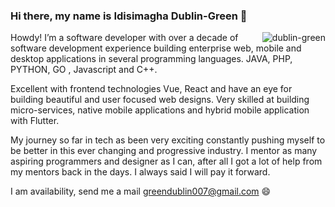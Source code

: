 ### Hi there, my name is Idisimagha Dublin-Green 👋

<!--
**DublinGreen/DublinGreen** is a ✨ _special_ ✨ repository because its `README.md` (this file) appears on your GitHub profile.

Here are some ideas to get you started:

- 🔭 I’m currently working on ...
- 🌱 I’m currently learning ...
- 👯 I’m looking to collaborate on ...
- 🤔 I’m looking for help with ...
- 💬 Ask me about ...
- 📫 How to reach me: ...
- 😄 Pronouns: ...
- ⚡ Fun fact: ...
-->

<div>

<img align="right" src="https://drive.google.com/file/d/128hjC7qKqpV03HwGxsUXkRlM7HpF5G_d/view?usp=sharing" alt="dublin-green" title="dublin-green"/>

Howdy! I’m a software developer with over a decade of software development experience building enterprise web, mobile and desktop applications in several programming languages.  JAVA, PHP, PYTHON, GO , Javascript and C++.

Excellent with frontend technologies Vue, React and have an eye for building beautiful and user focused web designs. Very skilled at building micro-services, native mobile applications and hybrid mobile application with Flutter.

My journey so far in tech as been very exciting constantly pushing myself to be better in this ever changing and progressive industry. I mentor as many aspiring programmers and designer as I can, after all I got a lot of help from my mentors back in the days. I always said I will pay it forward.

I am availability, send me a mail greendublin007@gmail.com :smile:


</div>


